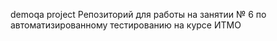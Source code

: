 demoqa project Репозиторий для работы на занятии № 6 по автоматизированному тестированию на курсе ИТМО
